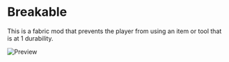 # Breakable

This is a fabric mod that prevents the player from using an item or tool that is at 1 durability.

![Preview](https://cdn.modrinth.com/data/MqTSsDz6/images/3c958e312384a8de02b4c8b6cf2dddb0cf94a746.png)
